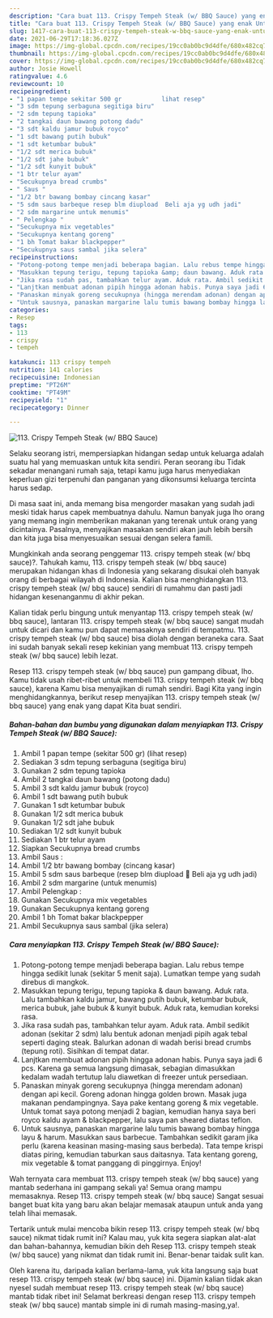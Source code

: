 ```yaml
---
description: "Cara buat 113. Crispy Tempeh Steak (w/ BBQ Sauce) yang enak Untuk Jualan"
title: "Cara buat 113. Crispy Tempeh Steak (w/ BBQ Sauce) yang enak Untuk Jualan"
slug: 1417-cara-buat-113-crispy-tempeh-steak-w-bbq-sauce-yang-enak-untuk-jualan
date: 2021-06-29T17:18:36.027Z
image: https://img-global.cpcdn.com/recipes/19cc0ab0bc9d4dfe/680x482cq70/113-crispy-tempeh-steak-w-bbq-sauce-foto-resep-utama.jpg
thumbnail: https://img-global.cpcdn.com/recipes/19cc0ab0bc9d4dfe/680x482cq70/113-crispy-tempeh-steak-w-bbq-sauce-foto-resep-utama.jpg
cover: https://img-global.cpcdn.com/recipes/19cc0ab0bc9d4dfe/680x482cq70/113-crispy-tempeh-steak-w-bbq-sauce-foto-resep-utama.jpg
author: Josie Howell
ratingvalue: 4.6
reviewcount: 10
recipeingredient:
- "1 papan tempe sekitar 500 gr           lihat resep"
- "3 sdm tepung serbaguna segitiga biru"
- "2 sdm tepung tapioka"
- "2 tangkai daun bawang potong dadu"
- "3 sdt kaldu jamur bubuk royco"
- "1 sdt bawang putih bubuk"
- "1 sdt ketumbar bubuk"
- "1/2 sdt merica bubuk"
- "1/2 sdt jahe bubuk"
- "1/2 sdt kunyit bubuk"
- "1 btr telur ayam"
- "Secukupnya bread crumbs"
- " Saus "
- "1/2 btr bawang bombay cincang kasar"
- "5 sdm saus barbeque resep blm diupload  Beli aja yg udh jadi"
- "2 sdm margarine untuk menumis"
- " Pelengkap "
- "Secukupnya mix vegetables"
- "Secukupnya kentang goreng"
- "1 bh Tomat bakar blackpepper"
- "Secukupnya saus sambal jika selera"
recipeinstructions:
- "Potong-potong tempe menjadi beberapa bagian. Lalu rebus tempe hingga sedikit lunak (sekitar 5 menit saja). Lumatkan tempe yang sudah direbus di mangkok."
- "Masukkan tepung terigu, tepung tapioka &amp; daun bawang. Aduk rata. Lalu tambahkan kaldu jamur, bawang putih bubuk, ketumbar bubuk, merica bubuk, jahe bubuk &amp; kunyit bubuk. Aduk rata, kemudian koreksi rasa."
- "Jika rasa sudah pas, tambahkan telur ayam. Aduk rata. Ambil sedikit adonan (sekitar 2 sdm) lalu bentuk adonan menjadi pipih agak tebal seperti daging steak. Balurkan adonan di wadah berisi bread crumbs (tepung roti). Sisihkan di tempat datar."
- "Lanjtkan membuat adonan pipih hingga adonan habis. Punya saya jadi 6 pcs. Karena ga semua langsung dimasak, sebagian dimasukkan kedalam wadah tertutup lalu diawetkan di freezer untuk persediaan."
- "Panaskan minyak goreng secukupnya (hingga merendam adonan) dengan api kecil. Goreng adonan hingga golden brown. Masak juga makanan pendampingnya. Saya pake kentang goreng &amp; mix vegetable. Untuk tomat saya potong menjadi 2 bagian, kemudian hanya saya beri royco kaldu ayam &amp; blackpepper, lalu saya pan sheared diatas teflon."
- "Untuk sausnya, panaskan margarine lalu tumis bawang bombay hingga layu &amp; harum. Masukkan saus barbecue. Tambahkan sedikit garam jika perlu (karena keasinan masing-masing saus berbeda). Tata tempe krispi diatas piring, kemudian taburkan saus daitasnya. Tata kentang goreng, mix vegetable &amp; tomat panggang di pinggirnya. Enjoy!"
categories:
- Resep
tags:
- 113
- crispy
- tempeh

katakunci: 113 crispy tempeh 
nutrition: 141 calories
recipecuisine: Indonesian
preptime: "PT26M"
cooktime: "PT49M"
recipeyield: "1"
recipecategory: Dinner

---
```



![113. Crispy Tempeh Steak (w/ BBQ Sauce)](https://img-global.cpcdn.com/recipes/19cc0ab0bc9d4dfe/680x482cq70/113-crispy-tempeh-steak-w-bbq-sauce-foto-resep-utama.jpg)

Selaku seorang istri, mempersiapkan hidangan sedap untuk keluarga adalah suatu hal yang memuaskan untuk kita sendiri. Peran seorang ibu Tidak sekadar menangani rumah saja, tetapi kamu juga harus menyediakan keperluan gizi terpenuhi dan panganan yang dikonsumsi keluarga tercinta harus sedap.

Di masa  saat ini, anda memang bisa mengorder masakan yang sudah jadi meski tidak harus capek membuatnya dahulu. Namun banyak juga lho orang yang memang ingin memberikan makanan yang terenak untuk orang yang dicintainya. Pasalnya, menyajikan masakan sendiri akan jauh lebih bersih dan kita juga bisa menyesuaikan sesuai dengan selera famili. 



Mungkinkah anda seorang penggemar 113. crispy tempeh steak (w/ bbq sauce)?. Tahukah kamu, 113. crispy tempeh steak (w/ bbq sauce) merupakan hidangan khas di Indonesia yang sekarang disukai oleh banyak orang di berbagai wilayah di Indonesia. Kalian bisa menghidangkan 113. crispy tempeh steak (w/ bbq sauce) sendiri di rumahmu dan pasti jadi hidangan kesenanganmu di akhir pekan.

Kalian tidak perlu bingung untuk menyantap 113. crispy tempeh steak (w/ bbq sauce), lantaran 113. crispy tempeh steak (w/ bbq sauce) sangat mudah untuk dicari dan kamu pun dapat memasaknya sendiri di tempatmu. 113. crispy tempeh steak (w/ bbq sauce) bisa diolah dengan beraneka cara. Saat ini sudah banyak sekali resep kekinian yang membuat 113. crispy tempeh steak (w/ bbq sauce) lebih lezat.

Resep 113. crispy tempeh steak (w/ bbq sauce) pun gampang dibuat, lho. Kamu tidak usah ribet-ribet untuk membeli 113. crispy tempeh steak (w/ bbq sauce), karena Kamu bisa menyajikan di rumah sendiri. Bagi Kita yang ingin menghidangkannya, berikut resep menyajikan 113. crispy tempeh steak (w/ bbq sauce) yang enak yang dapat Kita buat sendiri.

<!--inarticleads1-->

##### Bahan-bahan dan bumbu yang digunakan dalam menyiapkan 113. Crispy Tempeh Steak (w/ BBQ Sauce):

1. Ambil 1 papan tempe (sekitar 500 gr)           (lihat resep)
1. Sediakan 3 sdm tepung serbaguna (segitiga biru)
1. Gunakan 2 sdm tepung tapioka
1. Ambil 2 tangkai daun bawang (potong dadu)
1. Ambil 3 sdt kaldu jamur bubuk (royco)
1. Ambil 1 sdt bawang putih bubuk
1. Gunakan 1 sdt ketumbar bubuk
1. Gunakan 1/2 sdt merica bubuk
1. Gunakan 1/2 sdt jahe bubuk
1. Sediakan 1/2 sdt kunyit bubuk
1. Sediakan 1 btr telur ayam
1. Siapkan Secukupnya bread crumbs
1. Ambil  Saus :
1. Ambil 1/2 btr bawang bombay (cincang kasar)
1. Ambil 5 sdm saus barbeque (resep blm diupload 😬 Beli aja yg udh jadi)
1. Ambil 2 sdm margarine (untuk menumis)
1. Ambil  Pelengkap :
1. Gunakan Secukupnya mix vegetables
1. Gunakan Secukupnya kentang goreng
1. Ambil 1 bh Tomat bakar blackpepper
1. Ambil Secukupnya saus sambal (jika selera)




<!--inarticleads2-->

##### Cara menyiapkan 113. Crispy Tempeh Steak (w/ BBQ Sauce):

1. Potong-potong tempe menjadi beberapa bagian. Lalu rebus tempe hingga sedikit lunak (sekitar 5 menit saja). Lumatkan tempe yang sudah direbus di mangkok.
1. Masukkan tepung terigu, tepung tapioka &amp; daun bawang. Aduk rata. Lalu tambahkan kaldu jamur, bawang putih bubuk, ketumbar bubuk, merica bubuk, jahe bubuk &amp; kunyit bubuk. Aduk rata, kemudian koreksi rasa.
1. Jika rasa sudah pas, tambahkan telur ayam. Aduk rata. Ambil sedikit adonan (sekitar 2 sdm) lalu bentuk adonan menjadi pipih agak tebal seperti daging steak. Balurkan adonan di wadah berisi bread crumbs (tepung roti). Sisihkan di tempat datar.
1. Lanjtkan membuat adonan pipih hingga adonan habis. Punya saya jadi 6 pcs. Karena ga semua langsung dimasak, sebagian dimasukkan kedalam wadah tertutup lalu diawetkan di freezer untuk persediaan.
1. Panaskan minyak goreng secukupnya (hingga merendam adonan) dengan api kecil. Goreng adonan hingga golden brown. Masak juga makanan pendampingnya. Saya pake kentang goreng &amp; mix vegetable. Untuk tomat saya potong menjadi 2 bagian, kemudian hanya saya beri royco kaldu ayam &amp; blackpepper, lalu saya pan sheared diatas teflon.
1. Untuk sausnya, panaskan margarine lalu tumis bawang bombay hingga layu &amp; harum. Masukkan saus barbecue. Tambahkan sedikit garam jika perlu (karena keasinan masing-masing saus berbeda). Tata tempe krispi diatas piring, kemudian taburkan saus daitasnya. Tata kentang goreng, mix vegetable &amp; tomat panggang di pinggirnya. Enjoy!




Wah ternyata cara membuat 113. crispy tempeh steak (w/ bbq sauce) yang mantab sederhana ini gampang sekali ya! Semua orang mampu memasaknya. Resep 113. crispy tempeh steak (w/ bbq sauce) Sangat sesuai banget buat kita yang baru akan belajar memasak ataupun untuk anda yang telah lihai memasak.

Tertarik untuk mulai mencoba bikin resep 113. crispy tempeh steak (w/ bbq sauce) nikmat tidak rumit ini? Kalau mau, yuk kita segera siapkan alat-alat dan bahan-bahannya, kemudian bikin deh Resep 113. crispy tempeh steak (w/ bbq sauce) yang nikmat dan tidak rumit ini. Benar-benar taidak sulit kan. 

Oleh karena itu, daripada kalian berlama-lama, yuk kita langsung saja buat resep 113. crispy tempeh steak (w/ bbq sauce) ini. Dijamin kalian tiidak akan nyesel sudah membuat resep 113. crispy tempeh steak (w/ bbq sauce) mantab tidak ribet ini! Selamat berkreasi dengan resep 113. crispy tempeh steak (w/ bbq sauce) mantab simple ini di rumah masing-masing,ya!.

